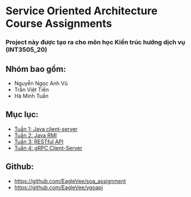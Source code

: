 # Service Oriented Architecture Course Assignments

### Project này được tạo ra cho môn học Kiến trúc hướng dịch vụ (INT3505_20)

## Nhóm bao gồm:

- Nguyễn Ngọc Anh Vũ
- Trần Việt Tiến
- Hà Minh Tuấn

## Mục lục:

- [Tuần 1: Java client-server](https://github.com/EagleVee/soa_assignment/tree/master/src/week1)
- [Tuần 2: Java RMI](https://github.com/EagleVee/soa_assignment/tree/master/src/week2_rmi)
- [Tuần 3: RESTful API](src/Week3)
- [Tuần 4: gRPC Client-Server](src/Week4)

## Github:

- https://github.com/EagleVee/soa_assignment
- https://github.com/EagleVee/ygoapi
